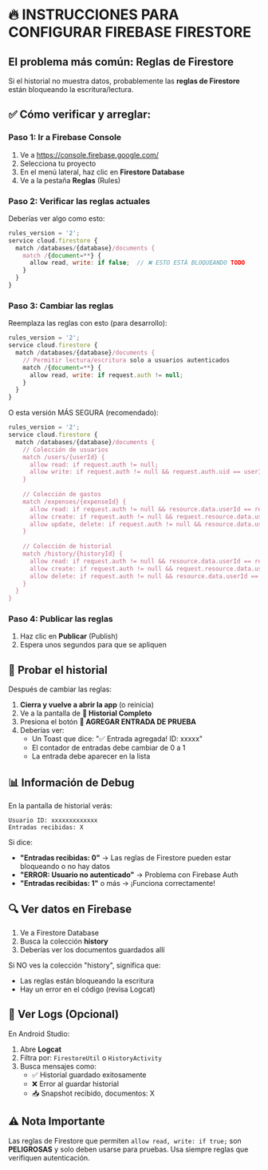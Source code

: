 # 🔥 INSTRUCCIONES PARA CONFIGURAR FIREBASE FIRESTORE

## El problema más común: Reglas de Firestore

Si el historial no muestra datos, probablemente las **reglas de Firestore** están bloqueando la escritura/lectura.

## ✅ Cómo verificar y arreglar:

### Paso 1: Ir a Firebase Console
1. Ve a https://console.firebase.google.com/
2. Selecciona tu proyecto
3. En el menú lateral, haz clic en **Firestore Database**
4. Ve a la pestaña **Reglas** (Rules)

### Paso 2: Verificar las reglas actuales
Deberías ver algo como esto:

```javascript
rules_version = '2';
service cloud.firestore {
  match /databases/{database}/documents {
    match /{document=**} {
      allow read, write: if false;  // ❌ ESTO ESTÁ BLOQUEANDO TODO
    }
  }
}
```

### Paso 3: Cambiar las reglas
Reemplaza las reglas con esto (para desarrollo):

```javascript
rules_version = '2';
service cloud.firestore {
  match /databases/{database}/documents {
    // Permitir lectura/escritura solo a usuarios autenticados
    match /{document=**} {
      allow read, write: if request.auth != null;
    }
  }
}
```

O esta versión MÁS SEGURA (recomendado):

```javascript
rules_version = '2';
service cloud.firestore {
  match /databases/{database}/documents {
    // Colección de usuarios
    match /users/{userId} {
      allow read: if request.auth != null;
      allow write: if request.auth != null && request.auth.uid == userId;
    }
    
    // Colección de gastos
    match /expenses/{expenseId} {
      allow read: if request.auth != null && resource.data.userId == request.auth.uid;
      allow create: if request.auth != null && request.resource.data.userId == request.auth.uid;
      allow update, delete: if request.auth != null && resource.data.userId == request.auth.uid;
    }
    
    // Colección de historial
    match /history/{historyId} {
      allow read: if request.auth != null && resource.data.userId == request.auth.uid;
      allow create: if request.auth != null && request.resource.data.userId == request.auth.uid;
      allow delete: if request.auth != null && resource.data.userId == request.auth.uid;
    }
  }
}
```

### Paso 4: Publicar las reglas
1. Haz clic en **Publicar** (Publish)
2. Espera unos segundos para que se apliquen

## 🧪 Probar el historial

Después de cambiar las reglas:

1. **Cierra y vuelve a abrir la app** (o reinicia)
2. Ve a la pantalla de **📜 Historial Completo**
3. Presiona el botón **🧪 AGREGAR ENTRADA DE PRUEBA**
4. Deberías ver:
   - Un Toast que dice: "✅ Entrada agregada! ID: xxxxx"
   - El contador de entradas debe cambiar de 0 a 1
   - La entrada debe aparecer en la lista

## 📊 Información de Debug

En la pantalla de historial verás:
```
Usuario ID: xxxxxxxxxxxxx
Entradas recibidas: X
```

Si dice:
- **"Entradas recibidas: 0"** → Las reglas de Firestore pueden estar bloqueando o no hay datos
- **"ERROR: Usuario no autenticado"** → Problema con Firebase Auth
- **"Entradas recibidas: 1"** o más → ¡Funciona correctamente!

## 🔍 Ver datos en Firebase

1. Ve a Firestore Database
2. Busca la colección **history**
3. Deberías ver los documentos guardados allí

Si NO ves la colección "history", significa que:
- Las reglas están bloqueando la escritura
- Hay un error en el código (revisa Logcat)

## 📱 Ver Logs (Opcional)

En Android Studio:
1. Abre **Logcat**
2. Filtra por: `FirestoreUtil` o `HistoryActivity`
3. Busca mensajes como:
   - ✅ Historial guardado exitosamente
   - ❌ Error al guardar historial
   - 📥 Snapshot recibido, documentos: X

## ⚠️ Nota Importante

Las reglas de Firestore que permiten `allow read, write: if true;` son **PELIGROSAS** y solo deben usarse para pruebas. Usa siempre reglas que verifiquen autenticación.

